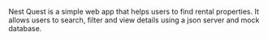 Nest Quest is a simple web app that helps users to find rental properties.
It allows users to search, filter and view details using a json server and mock database.


